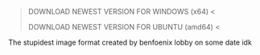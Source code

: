 > DOWNLOAD NEWEST VERSION FOR WINDOWS (x64) <
> 
> DOWNLOAD NEWEST VERSION FOR UBUNTU (amd64) <

The stupidest image format created by benfoenix lobby on some date idk
